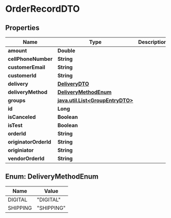 
# OrderRecordDTO

## Properties
Name | Type | Description | Notes
------------ | ------------- | ------------- | -------------
**amount** | **Double** |  |  [optional]
**cellPhoneNumber** | **String** |  |  [optional]
**customerEmail** | **String** |  |  [optional]
**customerId** | **String** |  |  [optional]
**delivery** | [**DeliveryDTO**](DeliveryDTO.md) |  |  [optional]
**deliveryMethod** | [**DeliveryMethodEnum**](#DeliveryMethodEnum) |  |  [optional]
**groups** | [**java.util.List&lt;GroupEntryDTO&gt;**](GroupEntryDTO.md) |  |  [optional]
**id** | **Long** |  |  [optional]
**isCanceled** | **Boolean** |  |  [optional]
**isTest** | **Boolean** |  |  [optional]
**orderId** | **String** |  |  [optional]
**originatorOrderId** | **String** |  |  [optional]
**originiator** | **String** |  |  [optional]
**vendorOrderId** | **String** |  |  [optional]


<a name="DeliveryMethodEnum"></a>
## Enum: DeliveryMethodEnum
Name | Value
---- | -----
DIGITAL | &quot;DIGITAL&quot;
SHIPPING | &quot;SHIPPING&quot;



